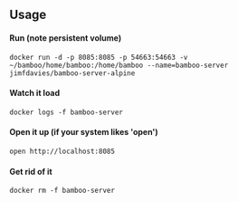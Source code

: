 Usage
-----
#### Run (note persistent volume)
```
docker run -d -p 8085:8085 -p 54663:54663 -v ~/bamboo/home/bamboo:/home/bamboo --name=bamboo-server jimfdavies/bamboo-server-alpine
```
#### Watch it load
```
docker logs -f bamboo-server
```
#### Open it up (if your system likes 'open')
```
open http://localhost:8085
```
#### Get rid of it
```
docker rm -f bamboo-server
```

